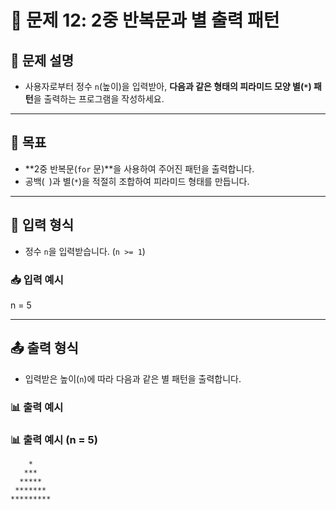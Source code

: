 # 📘 문제 12: 2중 반복문과 별 출력 패턴

## 📝 문제 설명
- 사용자로부터 정수 `n`(높이)을 입력받아, **다음과 같은 형태의 피라미드 모양 별(`*`) 패턴**을 출력하는 프로그램을 작성하세요.

---

## 🎯 목표
- **2중 반복문(`for` 문)**을 사용하여 주어진 패턴을 출력합니다.
- 공백(` `)과 별(`*`)을 적절히 조합하여 피라미드 형태를 만듭니다.

---

## 📂 입력 형식
- 정수 `n`을 입력받습니다. (`n >= 1`)

### 📥 입력 예시
n = 5


---

## 📤 출력 형식
- 입력받은 높이(`n`)에 따라 다음과 같은 별 패턴을 출력합니다.

### 📊 출력 예시

### 📊 출력 예시 (n = 5)
```
    *
   ***
  *****
 *******
*********
```
